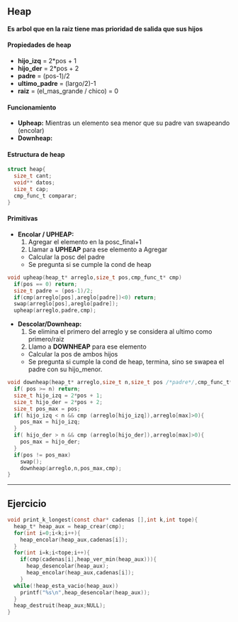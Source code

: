 ## Heap
**Es arbol que en la raiz tiene mas prioridad de salida que sus hijos**

#### Propiedades de heap
* **hijo_izq** = 2*pos + 1
* **hijo_der** = 2*pos + 2
* **padre** = (pos-1)/2
* **ultimo_padre** = (largo/2)-1
* **raiz** = (el_mas_grande / chico) = 0
#### Funcionamiento
* **Upheap:** Mientras un elemento sea menor que su padre van swapeando (encolar)
* **Downheap:**

#### Estructura de heap
``` C
struct heap{
  size_t cant;
  void** datos;
  size_t cap;
  cmp_func_t comparar;
}
```
#### Primitivas
* **Encolar / UPHEAP:**
  1. Agregar el elemento en la posc_final+1
  2. Llamar a **UPHEAP** para ese elemento a Agregar
    * Calcular la posc del padre
    * Se pregunta si se cumple la cond de heap
``` c
void upheap(heap_t* arreglo,size_t pos,cmp_func_t* cmp)
  if(pos == 0) return;
  size_t padre = (pos-1)/2;
  if(cmp(arreglo[pos],areglo[padre])<0) return;
  swap(arreglo[pos],areglo[padre]);
  upheap(arreglo,padre,cmp);
```

* **Descolar/Downheap:**
  1. Se elimina el primero del arreglo y se considera al ultimo como primero/raiz
  2. Llamo a **DOWNHEAP** para ese elemento
    * Calcular la pos de ambos hijos
    * Se pregunta si cumple la cond de heap, termina, sino se swapea el padre con su hijo_menor.
``` c
void downheap(heap_t* arreglo,size_t n,size_t pos /*padre*/,cmp_func_t* cmp){
  if( pos >= n) return;
  size_t hijo_izq = 2*pos + 1;
  size_t hijo_der = 2*pos + 2;
  size_t pos_max = pos;
  if( hijo_izq < n && cmp (arreglo[hijo_izq]),arreglo[max]>0){
    pos_max = hijo_izq;
  }
  if( hijo_der > n && cmp (arreglo[hijo_der]),arreglo[max]>0){
    pos_max = hijo_der;
  }
  if(pos != pos_max)
    swap();
    downheap(arreglo,n,pos_max,cmp);
}
```

---
## Ejercicio
```c
void print_k_longest(const char* cadenas [],int k,int tope){
  heap_t* heap_aux = heap_crear(cmp);
  for(int i=0;i<k;i++){
    heap_encolar(heap_aux,cadenas[i]);
  }
  for(int i=k;i<tope;i++){
    if(cmp(cadenas[i],heap_ver_min(heap_aux))){
      heap_desencolar(heap_aux);
      heap_encolar(heap_aux,cadenas[i]);
    }
  while(!heap_esta_vacio(heap_aux))
    printf("%s\n",heap_desencolar(heap_aux));
  }
  heap_destruit(heap_aux;NULL);
}
```
